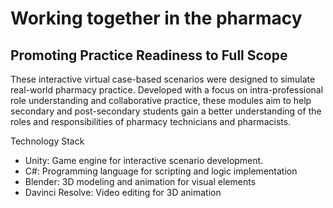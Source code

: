 # Working together in the pharmacy

## Promoting Practice Readiness to Full Scope
These interactive virtual case-based scenarios were designed to simulate real-world pharmacy practice. Developed with a focus on intra-professional role understanding and collaborative practice, these modules aim to help secondary and post-secondary students gain a better understanding of the roles and responsibilities of pharmacy technicians and pharmacists. 

Technology Stack

- Unity: Game engine for interactive scenario development.
- C#: Programming language for scripting and logic implementation
- Blender: 3D modeling and animation for visual elements
- Davinci Resolve: Video editing for 3D animation


